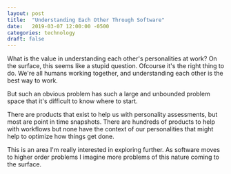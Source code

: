 ```yaml
---
layout: post
title:  "Understanding Each Other Through Software"
date:   2019-03-07 12:00:00 -0500
categories: technology
draft: false
---
```


What is the value in understanding each other's personalities at work? On the surface, this seems like a stupid question. Ofcourse it's the right thing to do. We're all humans working together, and understanding each other is the best way to work.

But such an obvious problem has such a large and unbounded problem space that it's difficult to know where to start. 

There are products that exist to help us with personality assessments, but most are point in time snapshots. There are hundreds of products to help with workflows but none have the context of our personalities that might help to optimize how things get done. 

This is an area I'm really interested in exploring further. As software moves to higher order problems I imagine more problems of this nature coming to the surface. 